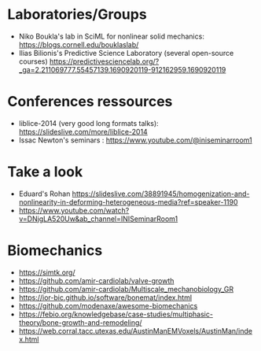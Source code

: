 # Laboratories/Groups
- Niko Boukla's lab in SciML for nonlinear solid mechanics: https://blogs.cornell.edu/bouklaslab/
- Ilias Bilionis's Predictive Science Laboratory (several open-source courses) https://predictivesciencelab.org/?_ga=2.211069777.55457139.1690920119-912162959.1690920119

# Conferences ressources
- liblice-2014 (very good long formats talks): https://slideslive.com/more/liblice-2014
- Issac Newton's seminars : https://www.youtube.com/@iniseminarroom1

# Take a look
- Eduard's Rohan https://slideslive.com/38891945/homogenization-and-nonlinearity-in-deforming-heterogeneous-media?ref=speaker-1190
- https://www.youtube.com/watch?v=DNjgLA520Uw&ab_channel=INISeminarRoom1

# Biomechanics
- https://simtk.org/
- https://github.com/amir-cardiolab/valve-growth
- https://github.com/amir-cardiolab/Multiscale_mechanobiology_GR
- https://ior-bic.github.io/software/bonemat/index.html
- https://github.com/modenaxe/awesome-biomechanics
- https://febio.org/knowledgebase/case-studies/multiphasic-theory/bone-growth-and-remodeling/
- https://web.corral.tacc.utexas.edu/AustinManEMVoxels/AustinMan/index.html
